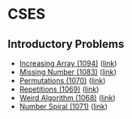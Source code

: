 # CSES

## Introductory Problems
- [Increasing Array (1094)](./Introductory%20Problems/Increasing%20Array%20(1094)) ([link](https://cses.fi/problemset/task/1094))
- [Missing Number (1083)](./Introductory%20Problems/Missing%20Number%20(1083)) ([link](https://cses.fi/problemset/task/1083))
- [Permutations (1070)](./Introductory%20Problems/Permutations%20(1070)) ([link](https://cses.fi/problemset/task/1070))
- [Repetitions (1069)](./Introductory%20Problems/Repetitions%20(1069)) ([link](https://cses.fi/problemset/task/1069))
- [Weird Algorithm (1068)](./Introductory%20Problems/Weird%20Algorithm%20(1068)) ([link](https://cses.fi/problemset/task/1068))
- [Number Spiral (1071)](./Introductory%20Problems/Number%20Spiral%20(1071)) ([link](https://cses.fi/problemset/task/1071))
